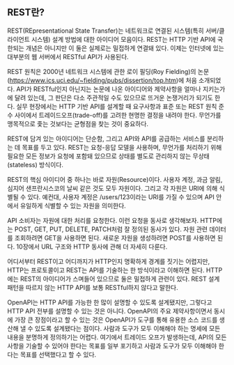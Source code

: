 ## **REST란?**

REST(REpresentational State Transfer)는 네트워크로 연결된 시스템(특히 서버/클라이언트 시스템) 설계 방법에 대한 아이디어 모음이다.
REST는 HTTP 기반 API에 국한되는 개념은 아니지만 이 둘은 실제로는 밀접하게 연결돼 있다. 이제는 인터넷에 있는 대부분의 웹 서버에서 RESTful API가 사용된다.

REST 원칙은 2000년 네트워크 시스템에 관한 로이 필딩(Roy Fielding)의 논문(https://www.ics.uci.edu/~fielding/pubs/dissertion/top.htm)에 처음 소개되었다. API가 RESTful인지 아닌지는 논문에 나온 아이디어와 제약사항을 얼마나 지키는가에 달려 있는데, 그 판단은 다소 주관적일 수도 있으므로 뜨거운 논쟁거리가 되기도 한다. 실무 현장에서는 HTTP 기반 API를 설계할 때 요구사항과 표준 또는 REST 원칙 준수 사이에서 트레이드오프(trade-off)를 고려한 현명한 결정을 내려야 한다. 무언가를 맹목적으로 좇는 것보다는 균형점을 찾는 것이 중요하다.

REST에 담겨 있는 아이디어는 단순함, 그리고 API와 API를 공급하는 서비스를 분리하는 데 목표를 두고 있다.
REST는 요청-응답 모델을 사용하며, 무언가를 처리하기 위해 필요한 모든 정보가 요청에 포함돼 있으므로 상태를 별도로 관리하지 않는 무상태(stateless) 방식이다.

REST의 핵심 아이디어 중 하나는 바로 자원(Resource)이다. 사용자 계정, 과금 알림, 심지어 샌프란시스코의 날씨 같은 것도 모두 자원이다.
그리고 각 자원은 URI에 의해 식별될 수 있다. 예컨대, 사용자 계정은 /users/123이라는 URI를 가질 수 있으며 API 안에서 유일하게 식별할 수 있는 자원을 의미한다.

API 소비자는 자원에 대한 처리를 요청한다. 이런 요청을 동사로 생각해보자. HTTP에는 POST, GET, PUT, DELETE, PATCH처럼 잘 정의된 동사가 있다.
자원 관련 데이터를 조회하려면 GET을 사용하면 된다. 새로운 자원을 생성하려면 POST를 사용하면 된다. 10장에서 URL 구조와 HTTP 동사에 관해 더 자세히 다룬다.

어디서부터 REST이고 어디까지가 HTTP인지 명확하게 경계를 짓기는 어렵지만, HTTP는 프로토콜이고 REST는 API를 기술하는 한 방식이라고 이해하면 된다. HTTP에는 REST의 아이디어가 스며들어 있으므로 둘은 밀접하게 관련이 있다. REST 설계 패턴을 따르지 않는 HTTP API를 보통 RESTful하지 않다고 말한다.

OpenAPI는 HTTP API를 가능한 한 많이 설명할 수 있도록 설계됐지만, 그렇다고 HTTP API 전부를 설명할 수 있는 것은 아니다.
OpenAPI의 주요 제약사항이면서 동시에 가장 큰 장점이라고 할 수 있는 것은 OpenAPI가 도구를 통해 유용한 소스 코드를 생산해 낼 수 있도록 설계됐다는 점이다. 사람과 도구가 모두 이해해야 하는 명세에 모든 내용을 분명하게 정의하기는 어렵다. 여기에서 트레이드 오프가 발생하는데, API의 모든 사항을 기술할 수 있어야 한다는 목표를 일부 포기하고 사람과 도구가 모두 이해해야 한다는 목표를 선택했다고 할 수 있다.

